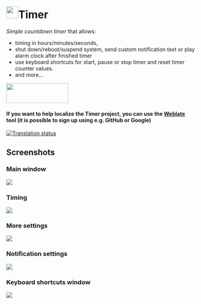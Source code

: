 <h1><img src="https://raw.githubusercontent.com/vikdevelop/timer/main/flatpak/appicon/com.github.vikdevelop.timer.png" width="32" height="32">Timer</h1>

*Simple countdown timer* that allows:

- timing in hours/minutes/seconds,
- shut down/reboot/suspend system, send custom notification text or play alarm clock after finished timer
- use keyboard shortcuts for start, pause or stop timer and reset timer counter values.
- and more...

<a href="https://flathub.org/apps/details/com.github.vikdevelop.timer"><img src="https://flathub.org/assets/badges/flathub-badge-en.png" width=165 height=53></a>
<h4>If you want to help localize the Timer project, you can use the <a href="https://hosted.weblate.org/projects/vikdevelop/timer/">Weblate</a> tool (it is possible to sign up using e.g. GitHub or Google) </h4>

<a href="https://hosted.weblate.org/engage/vikdevelop/timer">
<img src="https://hosted.weblate.org/widgets/vikdevelop/-/timer/287x66-grey.png" alt="Translation status" />
</a>

<h2>Screenshots</h2>
<h3>Main window</h3>   
<img src=https://raw.githubusercontent.com/vikdevelop/timer/main/img/timer-gtk4_2-9_1.png>
<h3>Timing</h3>
<img src=https://raw.githubusercontent.com/vikdevelop/timer/main/img/timer-gtk4_2-9_2.png>
<h3>More settings</h3>
<img src=https://raw.githubusercontent.com/vikdevelop/timer/main/img/timer-gtk4_2-9_3.png>
<h3>Notification settings</h3>
<img src=https://raw.githubusercontent.com/vikdevelop/timer/main/img/timer-gtk4_2-9_4.png>
<h3>Keyboard shortcuts window</h3>
<img src=https://raw.githubusercontent.com/vikdevelop/timer/main/img/timer-gtk4_2-9_5.png>
